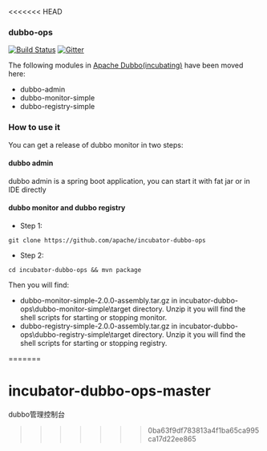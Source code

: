 <<<<<<< HEAD
### dubbo-ops
[![Build Status](https://travis-ci.org/apache/incubator-dubbo-ops.svg?branch=master)](https://travis-ci.org/apache/incubator-dubbo-ops) 
[![Gitter](https://badges.gitter.im/alibaba/dubbo.svg)](https://gitter.im/alibaba/dubbo?utm_source=badge&utm_medium=badge&utm_campaign=pr-badge)

The following modules in [Apache Dubbo(incubating)](https://github.com/apache/incubator-dubbo) have been moved here:

* dubbo-admin
* dubbo-monitor-simple
* dubbo-registry-simple


### How to use it
You can get a release of dubbo monitor in two steps:

#### dubbo admin
dubbo admin is a spring boot application, you can start it with fat jar or in IDE directly

#### dubbo monitor and dubbo registry
- Step 1:
```
git clone https://github.com/apache/incubator-dubbo-ops
```

- Step 2:
```
cd incubator-dubbo-ops && mvn package
```

Then you will find:

  * dubbo-monitor-simple-2.0.0-assembly.tar.gz in incubator-dubbo-ops\dubbo-monitor-simple\target directory. Unzip it you will find the shell scripts for starting or stopping monitor.
  * dubbo-registry-simple-2.0.0-assembly.tar.gz in incubator-dubbo-ops\dubbo-registry-simple\target directory. Unzip it you will find the shell scripts for starting or stopping registry.



=======
# incubator-dubbo-ops-master
dubbo管理控制台
>>>>>>> 0ba63f9df783813a4f1ba65ca995ca17d22ee865
